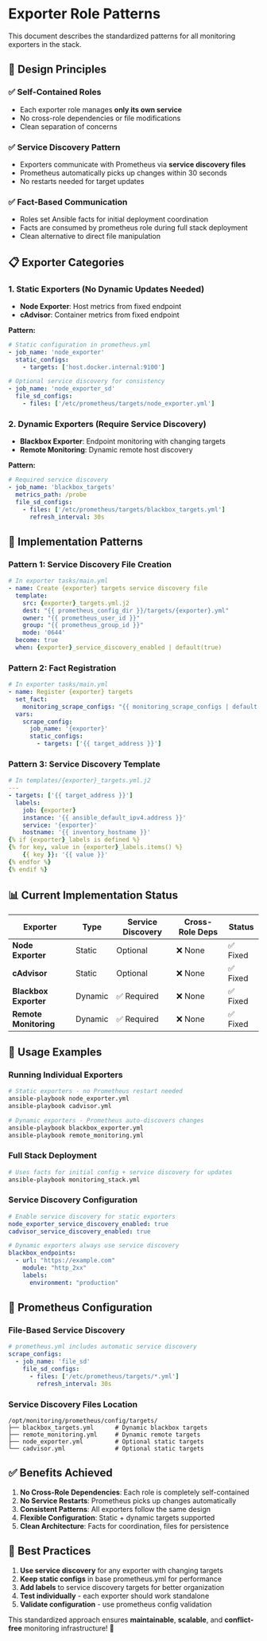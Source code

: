 # Exporter Role Patterns

This document describes the standardized patterns for all monitoring exporters in the stack.

## 🎯 Design Principles

### ✅ Self-Contained Roles
- Each exporter role manages **only its own service**
- No cross-role dependencies or file modifications
- Clean separation of concerns

### ✅ Service Discovery Pattern
- Exporters communicate with Prometheus via **service discovery files**
- Prometheus automatically picks up changes within 30 seconds
- No restarts needed for target updates

### ✅ Fact-Based Communication
- Roles set Ansible facts for initial deployment coordination
- Facts are consumed by prometheus role during full stack deployment
- Clean alternative to direct file manipulation

## 📋 Exporter Categories

### 1. **Static Exporters** (No Dynamic Updates Needed)
- **Node Exporter**: Host metrics from fixed endpoint
- **cAdvisor**: Container metrics from fixed endpoint

**Pattern:**
```yaml
# Static configuration in prometheus.yml
- job_name: 'node_exporter'
  static_configs:
    - targets: ['host.docker.internal:9100']

# Optional service discovery for consistency
- job_name: 'node_exporter_sd'
  file_sd_configs:
    - files: ['/etc/prometheus/targets/node_exporter.yml']
```

### 2. **Dynamic Exporters** (Require Service Discovery)
- **Blackbox Exporter**: Endpoint monitoring with changing targets
- **Remote Monitoring**: Dynamic remote host discovery

**Pattern:**
```yaml
# Required service discovery
- job_name: 'blackbox_targets'
  metrics_path: /probe
  file_sd_configs:
    - files: ['/etc/prometheus/targets/blackbox_targets.yml']
      refresh_interval: 30s
```

## 🔧 Implementation Patterns

### Pattern 1: Service Discovery File Creation
```yaml
# In exporter tasks/main.yml
- name: Create {exporter} targets service discovery file
  template:
    src: {exporter}_targets.yml.j2
    dest: "{{ prometheus_config_dir }}/targets/{exporter}.yml"
    owner: "{{ prometheus_user_id }}"
    group: "{{ prometheus_group_id }}"
    mode: '0644'
  become: true
  when: {exporter}_service_discovery_enabled | default(true)
```

### Pattern 2: Fact Registration
```yaml
# In exporter tasks/main.yml
- name: Register {exporter} targets
  set_fact:
    monitoring_scrape_configs: "{{ monitoring_scrape_configs | default([]) + [scrape_config] }}"
  vars:
    scrape_config:
      job_name: '{exporter}'
      static_configs:
        - targets: ['{{ target_address }}']
```

### Pattern 3: Service Discovery Template
```yaml
# In templates/{exporter}_targets.yml.j2
---
- targets: ['{{ target_address }}']
  labels:
    job: {exporter}
    instance: '{{ ansible_default_ipv4.address }}'
    service: '{exporter}'
    hostname: '{{ inventory_hostname }}'
{% if {exporter}_labels is defined %}
{% for key, value in {exporter}_labels.items() %}
    {{ key }}: '{{ value }}'
{% endfor %}
{% endif %}
```

## 📊 Current Implementation Status

| Exporter | Type | Service Discovery | Cross-Role Deps | Status |
|----------|------|------------------|-----------------|--------|
| **Node Exporter** | Static | Optional | ❌ None | ✅ Fixed |
| **cAdvisor** | Static | Optional | ❌ None | ✅ Fixed |
| **Blackbox Exporter** | Dynamic | ✅ Required | ❌ None | ✅ Fixed |
| **Remote Monitoring** | Dynamic | ✅ Required | ❌ None | ✅ Fixed |

## 🚀 Usage Examples

### Running Individual Exporters
```bash
# Static exporters - no Prometheus restart needed
ansible-playbook node_exporter.yml
ansible-playbook cadvisor.yml

# Dynamic exporters - Prometheus auto-discovers changes
ansible-playbook blackbox_exporter.yml
ansible-playbook remote_monitoring.yml
```

### Full Stack Deployment
```bash
# Uses facts for initial config + service discovery for updates
ansible-playbook monitoring_stack.yml
```

### Service Discovery Configuration
```yaml
# Enable service discovery for static exporters
node_exporter_service_discovery_enabled: true
cadvisor_service_discovery_enabled: true

# Dynamic exporters always use service discovery
blackbox_endpoints:
  - url: "https://example.com"
    module: "http_2xx"
    labels:
      environment: "production"
```

## 🔧 Prometheus Configuration

### File-Based Service Discovery
```yaml
# prometheus.yml includes automatic service discovery
scrape_configs:
  - job_name: 'file_sd'
    file_sd_configs:
      - files: ['/etc/prometheus/targets/*.yml']
        refresh_interval: 30s
```

### Service Discovery Files Location
```
/opt/monitoring/prometheus/config/targets/
├── blackbox_targets.yml      # Dynamic blackbox targets
├── remote_monitoring.yml     # Dynamic remote targets
├── node_exporter.yml         # Optional static targets
└── cadvisor.yml              # Optional static targets
```

## ✅ Benefits Achieved

1. **No Cross-Role Dependencies**: Each role is completely self-contained
2. **No Service Restarts**: Prometheus picks up changes automatically
3. **Consistent Patterns**: All exporters follow the same design
4. **Flexible Configuration**: Static + dynamic targets supported
5. **Clean Architecture**: Facts for coordination, files for persistence

## 🎯 Best Practices

1. **Use service discovery** for any exporter with changing targets
2. **Keep static configs** in base prometheus.yml for performance
3. **Add labels** to service discovery targets for better organization
4. **Test individually** - each exporter should work standalone
5. **Validate configuration** - use prometheus config validation

This standardized approach ensures **maintainable**, **scalable**, and **conflict-free** monitoring infrastructure! 🎉